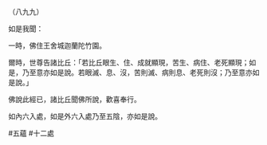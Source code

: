 （八九九）

如是我聞：

一時，佛住王舍城迦蘭陀竹園。

爾時，世尊告諸比丘：「若比丘眼生、住、成就顯現，苦生、病住、老死顯現；如是，乃至意亦如是說。若眼滅、息、沒，苦則滅、病則息、老死則沒；乃至意亦如是說。」

佛說此經已，諸比丘聞佛所說，歡喜奉行。

如內六入處，如是外六入處乃至五陰，亦如是說。



#五蘊
#十二處
